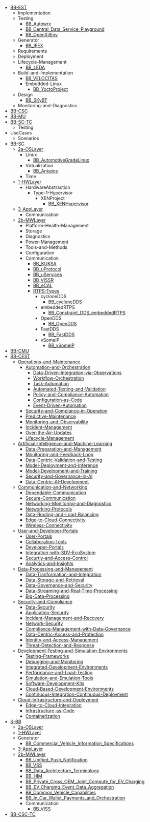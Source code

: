 - [BB-EST](/BB-EST/README.md)
    - Implementation
    - Testing
        - [BB_Autowrx](/BB-EST/Testing/BB_Autowrx.md)
        - [BB_Central_Data_Service_Playground](/BB-EST/Testing/BB_Central_Data_Service_Playground.md)
        - [BB_OpenXilEnv](/BB-EST/Testing/BB_OpenXilEnv.md)
    - Generator
        - [BB_IFEX](/BB-EST/Generator/BB_IFEX.md)
    - Requirements
    - Deployment
    - Lifecycle-Management
        - [BB_LEDA](/BB-EST/Lifecycle-Management/BB_LEDA.md)
    - Build-and-Implementation
        - [BB_VELOCITAS](/BB-EST/Build-and-Implementation/BB_VELOCITAS.md)
        - Embedded-Linux
            - [BB_YoctoProject](/BB-EST/Build-and-Implementation/Embedded-Linux/BB_YoctoProject.md)
    - Design
        - [BB_SKyBT](/BB-EST/Design/BB_SKyBT.md)
    - Monitoring-and-Diagnostics
- [BB-CSC](/BB-CSC/README.md)
- [BB-MU](/BB-MU/README.md)
- [BB-SC-TC](/BB-SC-TC/README.md)
    - Testing
- UseCases
    - Scenarios
- [BB-SC](/BB-SC/README.md)
    - [2a-OSLayer](/BB-SC/2a-OSLayer/README.md)
        - Linux
            - [BB_AutomotiveGradeLinux](/BB-SC/2a-OSLayer/Linux/BB_AutomotiveGradeLinux.md)
        - Virtualization
            - [BB_Ankaios](/BB-SC/2a-OSLayer/Virtualization/BB_Ankaios.md)
        - Time
    - [1-HWLayer](/BB-SC/1-HWLayer/README.md)
        - HardwareAbstraction
            - Type-1-Hypervisor
                - XENProject
                    - [BB_XENHypervisor](/BB-SC/1-HWLayer/HardwareAbstraction/Type-1-Hypervisor/XENProject/BB_XENHypervisor.md)
    - [3-AppLayer](/BB-SC/3-AppLayer/README.md)
        - Communication
    - [2b-MWLayer](/BB-SC/2b-MWLayer/README.md)
        - Platform-Health-Management
        - Storage
        - Diagnostics
        - Power-Management
        - Tools-and-Methods
        - Configuration
        - Communication
            - [BB_KUKSA](/BB-SC/2b-MWLayer/Communication/BB_KUKSA.md)
            - [BB_uProtocol](/BB-SC/2b-MWLayer/Communication/BB_uProtocol.md)
            - [BB_uServices](/BB-SC/2b-MWLayer/Communication/BB_uServices.md)
            - [BB_VISSR](/BB-SC/2b-MWLayer/Communication/BB_VISSR.md)
            - [BB_eCAL](/BB-SC/2b-MWLayer/Communication/BB_eCAL.md)
            - [RTPS-Types](/BB-SC/2b-MWLayer/Communication/RTPS-Types/RTPS-Types.md)
                - cycloneDDS
                    - [BB_cycloneDDS](/BB-SC/2b-MWLayer/Communication/RTPS-Types/cycloneDDS/BB_cycloneDDS.md)
                - embeddedRTPS
                    - [BB_Constraint_DDS_embeddedRTPS](/BB-SC/2b-MWLayer/Communication/RTPS-Types/embeddedRTPS/BB_Constraint_DDS_embeddedRTPS.md)
                - OpenDDS
                    - [BB_OpenDDS](/BB-SC/2b-MWLayer/Communication/RTPS-Types/OpenDDS/BB_OpenDDS.md)
                - FastDDS
                    - [BB_FastDDS](/BB-SC/2b-MWLayer/Communication/RTPS-Types/FastDDS/BB_FastDDS.md)
                - vSomeIP
                    - [BB_vSomeIP](/BB-SC/2b-MWLayer/Communication/RTPS-Types/vSomeIP/BB_vSomeIP.md)
- [BB-CMU](/BB-CMU/README.md)
- [BB-CEST](/BB-CEST/README.md)
    - [Operations-and-Maintenance](/BB-CEST/Operations-and-Maintenance/README.md)
        - [Automation-and-Orchestration](/BB-CEST/Operations-and-Maintenance/Automation-and-Orchestration/README.md)
            - [Data-Driven-Integration-via-Observations](/BB-CEST/Operations-and-Maintenance/Automation-and-Orchestration/Data-Driven-Integration-via-Observations/README.md)
            - [Workflow-Orchestration](/BB-CEST/Operations-and-Maintenance/Automation-and-Orchestration/Workflow-Orchestration/README.md)
            - [Task-Automation](/BB-CEST/Operations-and-Maintenance/Automation-and-Orchestration/Task-Automation/README.md)
            - [Automated-Testing-and-Validation](/BB-CEST/Operations-and-Maintenance/Automation-and-Orchestration/Automated-Testing-and-Validation/README.md)
            - [Policy-and-Compliance-Automation](/BB-CEST/Operations-and-Maintenance/Automation-and-Orchestration/Policy-and-Compliance-Automation/README.md)
            - [Configuration-as-Code](/BB-CEST/Operations-and-Maintenance/Automation-and-Orchestration/Configuration-as-Code/README.md)
            - [Event-Driven-Automation](/BB-CEST/Operations-and-Maintenance/Automation-and-Orchestration/Event-Driven-Automation/README.md)
        - [Security-and-Compiance-in-Operation](/BB-CEST/Operations-and-Maintenance/Security-and-Compiance-in-Operation/README.md)
        - [Predictive-Maintenance](/BB-CEST/Operations-and-Maintenance/Predictive-Maintenance/README.md)
        - [Monitoring-and-Observability](/BB-CEST/Operations-and-Maintenance/Monitoring-and-Observability/README.md)
        - [Incident-Management](/BB-CEST/Operations-and-Maintenance/Incident-Management/README.md)
        - [Over-the-Air-Updates](/BB-CEST/Operations-and-Maintenance/Over-the-Air-Updates/README.md)
        - [Lifecycle-Management](/BB-CEST/Operations-and-Maintenance/Lifecycle-Management/README.md)
    - [Artificial-Intelligence-and-Machine-Learning](/BB-CEST/Artificial-Intelligence-and-Machine-Learning/README.md)
        - [Data-Preparation-and-Management](/BB-CEST/Artificial-Intelligence-and-Machine-Learning/Data-Preparation-and-Management/README.md)
        - [Monitoring-and-Feedback-Loop](/BB-CEST/Artificial-Intelligence-and-Machine-Learning/Monitoring-and-Feedback-Loop/README.md)
        - [Data-Centric-Validation-and-Testing](/BB-CEST/Artificial-Intelligence-and-Machine-Learning/Data-Centric-Validation-and-Testing/README.md)
        - [Model-Deployment-and-Inference](/BB-CEST/Artificial-Intelligence-and-Machine-Learning/Model-Deployment-and-Inference/README.md)
        - [Model-Development-and-Training](/BB-CEST/Artificial-Intelligence-and-Machine-Learning/Model-Development-and-Training/README.md)
        - [Security-and-Governance-in-AI](/BB-CEST/Artificial-Intelligence-and-Machine-Learning/Security-and-Governance-in-AI/README.md)
        - [Data-Centric-AI-Development](/BB-CEST/Artificial-Intelligence-and-Machine-Learning/Data-Centric-AI-Development/README.md)
    - [Communication-and-Networking](/BB-CEST/Communication-and-Networking/README.md)
        - [Dependable-Communication](/BB-CEST/Communication-and-Networking/Dependable-Communication/README.md)
        - [Secure-Communication](/BB-CEST/Communication-and-Networking/Secure-Communication/README.md)
        - [Networking-Monitoring-and-Diagnostics](/BB-CEST/Communication-and-Networking/Networking-Monitoring-and-Diagnostics/README.md)
        - [Networking-Protocols](/BB-CEST/Communication-and-Networking/Networking-Protocols/README.md)
        - [Data-Routing-and-Load-Balancing](/BB-CEST/Communication-and-Networking/Data-Routing-and-Load-Balancing/README.md)
        - [Edge-to-Cloud-Connectivity](/BB-CEST/Communication-and-Networking/Edge-to-Cloud-Connectivity/README.md)
        - [Wireless-Connectivity](/BB-CEST/Communication-and-Networking/Wireless-Connectivity/README.md)
    - [User-and-Developer-Portals](/BB-CEST/User-and-Developer-Portals/README.md)
        - [User-Portals](/BB-CEST/User-and-Developer-Portals/User-Portals/README.md)
        - [Collaboration-Tools](/BB-CEST/User-and-Developer-Portals/Collaboration-Tools/README.md)
        - [Developer-Portals](/BB-CEST/User-and-Developer-Portals/Developer-Portals/README.md)
        - [Integration-with-SDV-EcoSystem](/BB-CEST/User-and-Developer-Portals/Integration-with-SDV-EcoSystem/README.md)
        - [Securtiy-and-Access-Control](/BB-CEST/User-and-Developer-Portals/Securtiy-and-Access-Control/README.md)
        - [Analytics-and-Insights](/BB-CEST/User-and-Developer-Portals/Analytics-and-Insights/README.md)
    - [Data-Processing-and-Management](/BB-CEST/Data-Processing-and-Management/README.md)
        - [Data-Tranformation-and-Integration](/BB-CEST/Data-Processing-and-Management/Data-Tranformation-and-Integration/README.md)
        - [Data-Storage-and-Retrieval](/BB-CEST/Data-Processing-and-Management/Data-Storage-and-Retrieval/README.md)
        - [Data-Governance-and-Security](/BB-CEST/Data-Processing-and-Management/Data-Governance-and-Security/README.md)
        - [Data-Streaming-and-Real-Time-Processing](/BB-CEST/Data-Processing-and-Management/Data-Streaming-and-Real-Time-Processing/README.md)
        - [Big-Data-Processing](/BB-CEST/Data-Processing-and-Management/Big-Data-Processing/README.md)
    - [Security-and-Compliance](/BB-CEST/Security-and-Compliance/README.md)
        - [Data-Security](/BB-CEST/Security-and-Compliance/Data-Security/README.md)
        - [Application-Security](/BB-CEST/Security-and-Compliance/Application-Security/README.md)
        - [Incident-Management-and-Recovery](/BB-CEST/Security-and-Compliance/Incident-Management-and-Recovery/README.md)
        - [Network-Security](/BB-CEST/Security-and-Compliance/Network-Security/README.md)
        - [Compliance-Management-with-Data-Governance](/BB-CEST/Security-and-Compliance/Compliance-Management-with-Data-Governance/README.md)
        - [Data-Centric-Access-and-Protection](/BB-CEST/Security-and-Compliance/Data-Centric-Access-and-Protection/README.md)
        - [Identity-and-Access-Management](/BB-CEST/Security-and-Compliance/Identity-and-Access-Management/README.md)
        - [Threat-Detection-and-Response](/BB-CEST/Security-and-Compliance/Threat-Detection-and-Response/README.md)
    - [Development-Testing-and-Simulation-Environments](/BB-CEST/Development-Testing-and-Simulation-Environments/README.md)
        - [Testing-Frameworks](/BB-CEST/Development-Testing-and-Simulation-Environments/Testing-Frameworks/README.md)
        - [Debugging-and-Monitoring](/BB-CEST/Development-Testing-and-Simulation-Environments/Debugging-and-Monitoring/README.md)
        - [Integrated-Development-Environments](/BB-CEST/Development-Testing-and-Simulation-Environments/Integrated-Development-Environments/README.md)
        - [Performance-and-Load-Testing](/BB-CEST/Development-Testing-and-Simulation-Environments/Performance-and-Load-Testing/README.md)
        - [Simulation-and-Emulation-Tools](/BB-CEST/Development-Testing-and-Simulation-Environments/Simulation-and-Emulation-Tools/README.md)
        - [Software-Development-Kits](/BB-CEST/Development-Testing-and-Simulation-Environments/Software-Development-Kits/README.md)
        - [Cloud-Based-Development-Environments](/BB-CEST/Development-Testing-and-Simulation-Environments/Cloud-Based-Development-Environments/README.md)
        - [Continuous-Integration-Continuous-Deployment](/BB-CEST/Development-Testing-and-Simulation-Environments/Continuous-Integration-Continuous-Deployment/README.md)
    - [Cloud-Infrastructure-and-Deployment](/BB-CEST/Cloud-Infrastructure-and-Deployment/README.MD)
        - [Edge-to-Cloud-Integration](/BB-CEST/Cloud-Infrastructure-and-Deployment/Edge-to-Cloud-Integration/README.md)
        - [Infrastructure-as-Code](/BB-CEST/Cloud-Infrastructure-and-Deployment/Infrastructure-as-Code/README.md)
        - [Containerization](/BB-CEST/Cloud-Infrastructure-and-Deployment/Containerization/README.md)
- [S-BB](/S-BB/README.md)
    - [2a-OSLayer](/S-BB/2a-OSLayer/README.md)
    - [1-HWLayer](/S-BB/1-HWLayer/README.md)
    - Generator
        - [BB_Commercial_Vehicle_Information_Specifications](/S-BB/Generator/BB_Commercial_Vehicle_Information_Specifications.md)
    - [3-AppLayer](/S-BB/3-AppLayer/README.md)
    - [2b-MWLayer](/S-BB/2b-MWLayer/README.md)
        - [BB_Unified_Push_Notification](/S-BB/2b-MWLayer/BB_Unified_Push_Notification.md)
        - [BB_VSS](/S-BB/2b-MWLayer/BB_VSS.md)
        - [BB_Data_Architecture_Terminology](/S-BB/2b-MWLayer/BB_Data_Architecture_Terminology.md)
        - [BB_HIM](/S-BB/2b-MWLayer/BB_HIM.md)
        - [BB_Private_Cross_OEM_Joint_Compute_for_EV_Charging](/S-BB/2b-MWLayer/BB_Private_Cross_OEM_Joint_Compute_for_EV_Charging.md)
        - [BB_EV_Charging_Event_Data_Aggregation](/S-BB/2b-MWLayer/BB_EV_Charging_Event_Data_Aggregation.md)
        - [BB_Common_Vehicle_Capabilities](/S-BB/2b-MWLayer/BB_Common_Vehicle_Capabilities.md)
        - [BB_In_Car_Wallet_Payments_and_Orchestration](/S-BB/2b-MWLayer/BB_In_Car_Wallet_Payments_and_Orchestration.md)
        - Communication
            - [BB_VISS](/S-BB/2b-MWLayer/Communication/BB_VISS.md)
- [BB-CSC-TC](/BB-CSC-TC/README.md)
